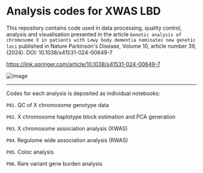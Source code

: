 # Analysis codes for XWAS LBD

This repository contains code used in data processing, quality control, analysis and visualisation presented in the article 
`Genetic analysis of chromosome X in patients with Lewy body dementia nominates new genetic loci` published in Nature Parkinson's Disease, Volume 10, article number 39, (2024).
DOI: 10.1038/s41531-024-00649-7

https://link.springer.com/article/10.1038/s41531-024-00649-7

![image](https://github.com/ruthchia/XWAS_LBD/assets/20730081/9332c3a0-101f-4588-b38f-c13d5b27c389)


___

Codes for each analysis is deposited as individual notebooks:

`P01`. QC of X chromosome genotype data

`P02`. X chromosome haplotype block estimation and PCA generation
  
`P03`. X chromosome association analysis (XWAS)

`P04`. Regulome wide association analysis (RWAS)

`P05`. Coloc analysis

`P06`. Rare variant gene burden analysis

